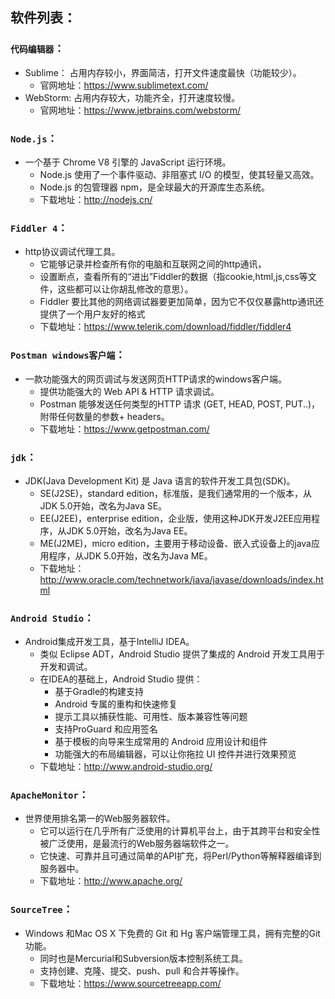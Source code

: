 ## 软件列表：

### `代码编辑器`：
* Sublime：   占用内存较小，界面简洁，打开文件速度最快（功能较少）。
    * 官网地址：https://www.sublimetext.com/
* WebStorm:   占用内存较大，功能齐全，打开速度较慢。
    * 官网地址：https://www.jetbrains.com/webstorm/

### `Node.js`：
* 一个基于 Chrome V8 引擎的 JavaScript 运行环境。    
    * Node.js 使用了一个事件驱动、非阻塞式 I/O 的模型，使其轻量又高效。
    * Node.js 的包管理器 npm，是全球最大的开源库生态系统。
    * 下载地址：http://nodejs.cn/               

### `Fiddler 4`：
* http协议调试代理工具。
    * 它能够记录并检查所有你的电脑和互联网之间的http通讯，
    * 设置断点，查看所有的“进出”Fiddler的数据（指cookie,html,js,css等文件，这些都可以让你胡乱修改的意思）。
    * Fiddler 要比其他的网络调试器要更加简单，因为它不仅仅暴露http通讯还提供了一个用户友好的格式
    * 下载地址：https://www.telerik.com/download/fiddler/fiddler4

### `Postman windows客户端`：
* 一款功能强大的网页调试与发送网页HTTP请求的windows客户端。
    * 提供功能强大的 Web API & HTTP 请求调试。
    * Postman 能够发送任何类型的HTTP 请求 (GET, HEAD, POST, PUT..)，附带任何数量的参数+ headers。
    * 下载地址：https://www.getpostman.com/  

### `jdk`：
* JDK(Java Development Kit) 是 Java 语言的软件开发工具包(SDK)。
    * SE(J2SE)，standard edition，标准版，是我们通常用的一个版本，从JDK 5.0开始，改名为Java SE。
    * EE(J2EE)，enterprise edition，企业版，使用这种JDK开发J2EE应用程序，从JDK 5.0开始，改名为Java EE。
    * ME(J2ME)，micro edition，主要用于移动设备、嵌入式设备上的java应用程序，从JDK 5.0开始，改名为Java ME。
    * 下载地址：http://www.oracle.com/technetwork/java/javase/downloads/index.html  
   
### `Android Studio`：
* Android集成开发工具，基于IntelliJ IDEA。
    * 类似 Eclipse ADT，Android Studio 提供了集成的 Android 开发工具用于开发和调试。
    * 在IDEA的基础上，Android Studio 提供：
        * 基于Gradle的构建支持
        * Android 专属的重构和快速修复
        * 提示工具以捕获性能、可用性、版本兼容性等问题
        * 支持ProGuard 和应用签名
        * 基于模板的向导来生成常用的 Android 应用设计和组件
        * 功能强大的布局编辑器，可以让你拖拉 UI 控件并进行效果预览
    * 下载地址：http://www.android-studio.org/  

### `ApacheMonitor`：
* 世界使用排名第一的Web服务器软件。
    * 它可以运行在几乎所有广泛使用的计算机平台上，由于其跨平台和安全性被广泛使用，是最流行的Web服务器端软件之一。
    * 它快速、可靠并且可通过简单的API扩充，将Perl/Python等解释器编译到服务器中。
    * 下载地址：http://www.apache.org/
   
### `SourceTree`：
* Windows 和Mac OS X 下免费的 Git 和 Hg 客户端管理工具，拥有完整的Git功能。
    * 同时也是Mercurial和Subversion版本控制系统工具。
    * 支持创建、克隆、提交、push、pull 和合并等操作。
    * 下载地址：https://www.sourcetreeapp.com/



        


